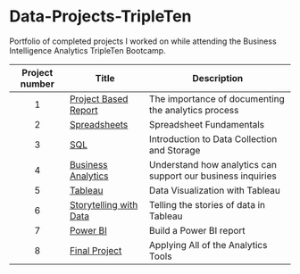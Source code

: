 # Data-Projects-TripleTen
Portfolio of completed projects I worked on while attending the Business Intelligence Analytics TripleTen Bootcamp.

| Project number | Title | Description |
| :-----------: | ----------- |----------- |
| 1 | [Project Based Report](https://github.com/NBevilacqua18/Data-Projects-TripleTen/tree/f253449272e4c8195a6705f0fa712a7efa673636/Project%20Based%20Report) | The importance of documenting the analytics process |
| 2 | [Spreadsheets](https://github.com/NBevilacqua18/Data-Projects-TripleTen/tree/f253449272e4c8195a6705f0fa712a7efa673636/Spreadsheets) | Spreadsheet Fundamentals |
| 3 | [SQL](https://github.com/NBevilacqua18/Data-Projects-TripleTen/tree/f253449272e4c8195a6705f0fa712a7efa673636/SQL) | Introduction to Data Collection and Storage |
| 4 | [Business Analytics](https://github.com/NBevilacqua18/Data-Projects-TripleTen/tree/f253449272e4c8195a6705f0fa712a7efa673636/Business%20Analytics) | Understand how analytics can support our business inquiries |
| 5 | [Tableau](https://github.com/NBevilacqua18/Data-Projects-TripleTen/tree/84305928790f05b74a0ac0d9ef93fc88a56bac8e/Spreadsheets) | Data Visualization with Tableau |
| 6 | [Storytelling with Data](https://github.com/NBevilacqua18/Data-Projects-TripleTen/tree/28e295a1298e998c3582e54e3e7b6e74e78b3910/Storytelling%20with%20Data) | Telling the stories of data in Tableau |
| 7 | [Power BI](https://github.com/NBevilacqua18/Data-Projects-TripleTen/tree/35023f82185a8457c23204ff767c81a4e6406079/Power%20BI) | Build a Power BI report |
| 8 | [Final Project](https://github.com/NBevilacqua18/Data-Projects-TripleTen/tree/f02c1805cb2aaeb54fda2d2652b66f7a303dbfa3/Final%20Project) | Applying All of the Analytics Tools |
